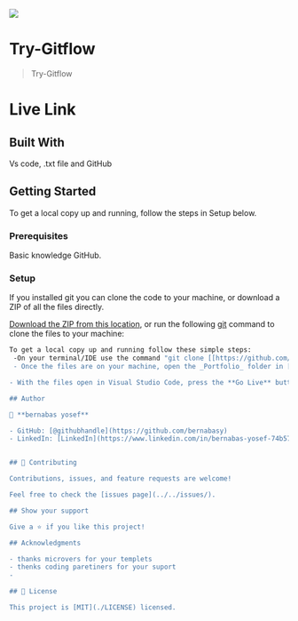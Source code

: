 
![](https://img.shields.io/badge/Microverse-blueviolet)

# Try-Gitflow

> Try-Gitflow
> 
 # Live Link



## Built With
Vs code, .txt file and GitHub


## Getting Started
To get a local copy up and running, follow the steps in Setup below.

### Prerequisites
Basic knowledge GitHub.

### Setup
If you installed git you can clone the code to your machine, or download a ZIP of all the files directly.

[Download the ZIP from this location](https://github.com/bernabasy/Try-Gitflow/archive/refs/heads/dev.zip), or run the following [git](https://git-scm.com/downloads) command to clone the files to your machine:

```bash
To get a local copy up and running follow these simple steps:
 -On your terminal/IDE use the command "git clone [[https://github.com/bernabasy/poritipholio.git](https://github.com/bernabasy/Try-Gitflow.git)"](https://github.com/bernabasy/Try-Gitflow.git) "
 - Once the files are on your machine, open the _Portfolio_ folder in [Visual Studio Code](https://code.visualstudio.com/)

- With the files open in Visual Studio Code, press the **Go Live** button at the bottom of the window to launch the files with [Live Server](https://marketplace.visualstudio.com/items?itemName=ritwickdey.LiveServer).

## Author

👤 **bernabas yosef**

- GitHub: [@githubhandle](https://github.com/bernabasy)
- LinkedIn: [LinkedIn](https://www.linkedin.com/in/bernabas-yosef-74b571186)


## 🤝 Contributing

Contributions, issues, and feature requests are welcome!

Feel free to check the [issues page](../../issues/).

## Show your support

Give a ⭐️ if you like this project!

## Acknowledgments

- thanks microvers for your templets
- thenks coding paretiners for your suport
-

## 📝 License

This project is [MIT](./LICENSE) licensed.

